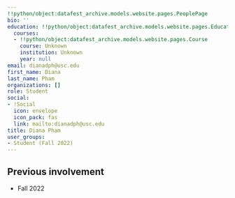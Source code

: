 ```yaml
---
!!python/object:datafest_archive.models.website.pages.PeoplePage
bio: ''
education: !!python/object:datafest_archive.models.website.pages.Education
  courses:
  - !!python/object:datafest_archive.models.website.pages.Course
    course: Unknown
    institution: Unknown
    year: null
email: dianadph@usc.edu
first_name: Diana
last_name: Pham
organizations: []
role: Student
social:
- !Social
  icon: envelope
  icon_pack: fas
  link: mailto:dianadph@usc.edu
title: Diana Pham
user_groups:
- Student (Fall 2022)
---
```



## Previous involvement

* Fall 2022

